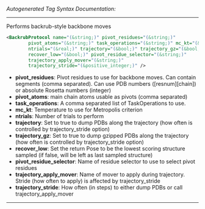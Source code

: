 <!-- THIS IS AN AUTOGENERATED FILE: Don't edit it directly, instead change the schema definition in the code itself. -->

_Autogenerated Tag Syntax Documentation:_

---
Performs backrub-style backbone moves

```xml
<BackrubProtocol name="(&string;)" pivot_residues="(&string;)"
        pivot_atoms="(&string;)" task_operations="(&string;)" mc_kt="(&real;)"
        ntrials="(&real;)" trajectory="(&bool;)" trajectory_gz="(&bool;)"
        recover_low="(&bool;)" pivot_residue_selector="(&string;)"
        trajectory_apply_mover="(&string;)"
        trajectory_stride="(&positive_integer;)" />
```

-   **pivot_residues**: Pivot residues to use for backbone moves. Can contain segments (comma separated). Can use PDB numbers ([resnum][chain]) or absolute Rosetta numbers (integer)
-   **pivot_atoms**: main chain atoms usable as pivots (comma separated)
-   **task_operations**: A comma separated list of TaskOperations to use.
-   **mc_kt**: Temperature to use for Metropolis criterion
-   **ntrials**: Number of trials to perform
-   **trajectory**: Set to true to dump PDBs along the trajectory (how often is controlled by trajectory_stride option)
-   **trajectory_gz**: Set to true to dump gzipped PDBs along the trajectory (how often is controlled by trajectory_stride option)
-   **recover_low**: Set the return Pose to be the lowest scoring structure sampled (if false, will be left as last sampled structure)
-   **pivot_residue_selector**: Name of residue selector to use to select pivot residues
-   **trajectory_apply_mover**: Name of mover to apply during trajectory. Stride (how often to apply) is affected by trajectory_stride
-   **trajectory_stride**: How often (in steps) to either dump PDBs or call trajectory_apply_mover

---
